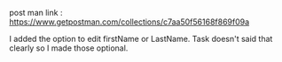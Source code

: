 post man link : https://www.getpostman.com/collections/c7aa50f56168f869f09a

I added the option to edit firstName or LastName. Task doesn't said that clearly so I made those optional.